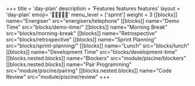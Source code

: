+++
title = 'day-plan'
description = 'Features features features'
layout = 'day-plan'
emoji= '🧑🏽‍🤝‍🧑🏽'
menu_level = ['sprint']
weight = 3
[[blocks]]
name="Energiser"
src="energisers/telephone"
[[blocks]]
name="Demo Time"
src="blocks/demo-time/"
[[blocks]]
name="Morning Break"
src="blocks/morning-break"
[[blocks]]
name="Retrospective"
src="blocks/retrospective"
[[blocks]]
name="Sprint Planning"
src="blocks/sprint-planning/"
[[blocks]]
name="Lunch"
src="blocks/lunch"
[[blocks]]
name="Development Time"
src="blocks/development-time"
  [[blocks.nested.blocks]]
    name="Blockers"
    src="module/piscine/blockers"
  [[blocks.nested.blocks]]
    name="Pair Programming"
    src="module/piscine/pairing"
  [[blocks.nested.blocks]]
    name="Code Review"
    src="module/piscine/review"
+++
